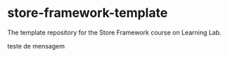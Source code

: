 # store-framework-template
The template repository for the Store Framework course on Learning Lab.

teste de mensagem
